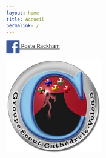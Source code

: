 ```yaml
---
layout: home
title: Accueil
permalink: /
---
```


<div id="outer">
	<div id="info" class="icon-spin">
	<p>
		<a href="https://facebook.com/{{site.facebook.publisher}}/" target="_blank"> <span class="icon">
			<svg viewBox="0 0 16 16" style="display: inline-block; width: 35px; height: 35px; vertical-align: middle;">
				<path fill="#3b5999" d="m 15.11687,16.000001 c 0.487599,0 0.88301,-0.39541 0.88301,-0.88313 V 0.883071 C 15.99988,0.395281 15.60453,1e-6 15.11687,1e-6 H 0.8830695 c -0.48778,0 -0.88307,0.39528 -0.88307,0.88307 v 14.2338 c 0,0.48766 0.39522,0.88313 0.88307,0.88313 H 15.11687 z"/>
				<path fill="#ffffff" d="m 11.03968,16.000001 v -6.19608 h 2.07973 l 0.31141,-2.41472 h -2.39114 v -1.54165 c 0,-0.69912 0.19414,-1.17555 1.19666,-1.17555 l 1.27866,-5.6e-4 v -2.15974 c -0.22114,-0.0294 -0.98017,-0.0952 -1.86324,-0.0952 -1.8435605,0 -3.1057105,1.12532 -3.1057105,3.19188 v 1.7808 h -2.08506 v 2.41472 h 2.08506 v 6.19608 H 11.03968 z"/>
			</svg>
		</span>Poste Rackham</a>
	</p>
	</div>
	<div id="logo-groupe">
		<a href="https://www.scoutscathedralevolcan.ca" target="_blank"><img class="logo" src="/img/logo-groupe.png" /></a>
	</div>
</div>
